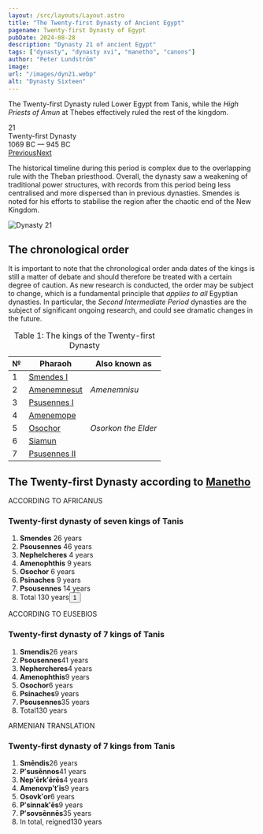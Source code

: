 ```yaml
---
layout: /src/layouts/Layout.astro
title: "The Twenty-first Dynasty of Ancient Egypt"
pagename: Twenty-first Dynasty of Egypt
pubDate: 2024-08-28
description: "Dynasty 21 of ancient Egypt"
tags: ["dynasty", "dynasty xvi", "manetho", "canons"]
author: "Peter Lundström"
image:
url: "/images/dyn21.webp"
alt: "Dynasty Sixteen"
---
```


<p class="lead">
The Twenty-first Dynasty ruled Lower Egypt from Tanis, while the <i>High Priests of Amun</i> at Thebes effectively ruled the rest of the kingdom.
</p>
<div class="dynruta float-right ml-4 mb-3 mt-4">
	<div class="flex flex-col justify-center items-center [text-shadow:_0_1px_0_rgb(255_255_255_/_20%)]">
		<div class="text-9xl font-bold [text-shadow:_0_1px_0_rgb(255_255_255_/_40%)]">21</div>
		<div>Twenty-first Dynasty</div>
		<div>1069 BC &mdash; 945 BC</div>
		<div class="w-full flex justify-between"><a href="/dynasty/20">Previous</a><a href="/dynasty/22">Next</a></div>
	</div>
</div>
<p>The historical timeline during this period is complex due to the overlapping rule with the Theban priesthood. Overall, the dynasty saw a weakening of traditional power structures, with records from this period being less centralised and more dispersed than in previous dynasties. Smendes is noted for his efforts to stabilise the region after the chaotic end of the New Kingdom.</p>

<img class="w-full rounded-sm sm:rounded-xl my-10" src="/images/dyn21.webp" alt="Dynasty 21">
<h2>The chronological order</h2>
<p>
It is important to note that the chronological order anda dates of the kings is still a matter of debate and should therefore be treated with a certain degree of caution. As new research is conducted, the order may be subject to change, which is a fundamental principle that <i>applies to all</i> Egyptian dynasties. In particular, the <i>Second Intermediate Period</i> dynasties are the subject of significant ongoing research, and could see dramatic changes in the future.
</p>
<table>
	<caption class="py-2 text-sm">Table 1: The kings of the Twenty-first Dynasty</caption>
	<thead>
		<tr>
			<th scope="col" class="w-5 text-center">№</th>
			<th scope="col" class="pl-3">Pharaoh</th>
			<th scope="col" class="pl-3">Also known as</th>
		</tr>
	</thead>
	<tbody>
<tr><td>1</td><td><a href="/pharaohs/Smendes-I">Smendes I</a></td><td></td></tr>
<tr><td>2</td><td><a href="/pharaohs/Amenemnesut">Amenemnesut</a></td><td><em>Amenemnisu</em></td></tr>
<tr><td>3</td><td><a href="/pharaohs/Psusennes-I">Psusennes I</a></td><td></td></tr>
<tr><td>4</td><td><a href="/pharaohs/Amenemope">Amenemope</a></td><td></td></tr>
<tr><td>5</td><td><a href="/pharaohs/Osochor">Osochor</a></td><td><em>Osorkon the Elder</em></td></tr>
<tr><td>6</td><td><a href="/pharaohs/Siamun">Siamun</a></td><td></td></tr>
<tr><td>7</td><td><a href="/pharaohs/Psusennes-II">Psusennes II</a></td><td></td></tr>
	</tbody>
</table>

<h2 class="mt-10 pb-6 text-wrap">The Twenty-first Dynasty according to <a href="/authors/manetho">Manetho</a></h2>

<div class="dynasty">
	<div class="w-full">
		<div class="according">ACCORDING TO AFRICANUS</div>
		<h3>Twenty-first dynasty of seven kings of Tanis</h3>
		<ol class="farao">
			<li><b>Smendes</b> <span class="y">26 years</span></li>
			<li><b>Psousennes</b> <span class="y">46 years</span></li>
			<li><b>Nephelcheres</b> <span class="y">4 years</span></li>
			<li><b>Amenophthis</b> <span class="y">9 years</span></li>
			<li><b>Osochor</b> <span class="y">6 years</span></li>
			<li><b>Psinaches</b> <span class="y">9 years</span></li>
			<li><b>Psousennes</b> <span class="y">14 years</span></li>
			<li class="total">Total <span class="y">130 years<button popovertarget="pop01">1</button></span></li>
		</ol>
	</div>
	<div class="w-full">
		<div class="according">ACCORDING TO EUSEBIOS</div>
		<h3>Twenty-first dynasty of 7 kings of Tanis</h3>
		<ol class="farao">
			<li><b>Smendis</b><span class="y">26 years</span></li>
			<li><b>Psousennes</b><span class="y">41 years</span></li>
			<li><b>Nephercheres</b><span class="y">4 years</span></li>
			<li><b>Amenophthis</b><span class="y">9 years</span></li>
			<li><b>Osochor</b><span class="y">6 years</span></li>
			<li><b>Psinaches</b><span class="y">9 years</span></li>
			<li><b>Psousennes</b><span class="y">35 years</span></li>
			<li class="total">Total<span class="y">130 years</span></li>
		</ol>
	</div>
	<div class="w-full">
		<div class="according">ARMENIAN TRANSLATION</div>
		<h3>Twenty-first dynasty of 7 kings from Tanis</h3>
		<ol class="farao">
			<li><b lang="xcl">Smēndis</b><span class="y">26 years</span></li>
			<li><b lang="xcl">Pʻsusēnnos</b><span class="y">41 years</span></li>
			<li><b lang="xcl">Nepʻērkʻērēs</b><span class="y">4 years</span></li>
			<li><b lang="xcl">Amenovpʻtʻis</b><span class="y">9 years</span></li>
			<li><b lang="xcl">Osovkʻor</b><span class="y">6 years</span></li>
			<li><b lang="xcl">Pʻsinnakʻēs</b><span class="y">9 years</span></li>
			<li><b lang="xcl">Pʻsovsēnnēs</b><span class="y">35 years</span></li>
			<li class="total">In total, reigned<span class="y">130 years</span></li>
		</ol>
	</div>
</div>

<div id="pop01" popover><p>1</p> The sum of the individual items is 114 years.</div>
